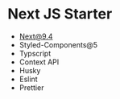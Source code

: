 # Next JS Starter

- Next@9.4
- Styled-Components@5
- Typscript
- Context API
- Husky
- Eslint
- Prettier
